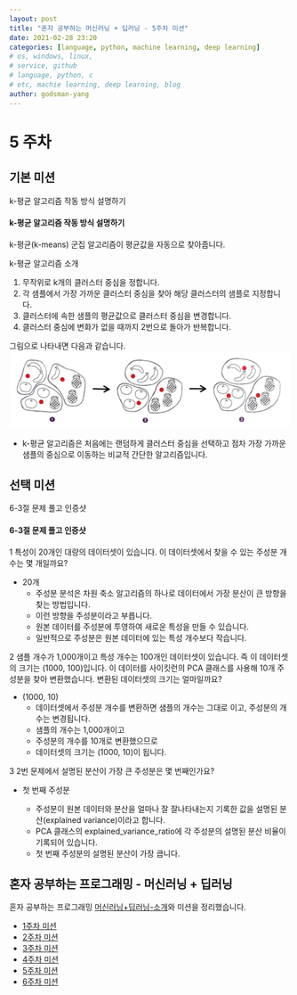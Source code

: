 ```yaml
---
layout: post
title: "혼자 공부하는 머신러닝 + 딥러닝 - 5주차 미션"
date: 2021-02-28 23:20
categories: [language, python, machine learning, deep learning]
# os, windows, linux,
# service, github
# language, python, c
# etc, machie learning, deep learning, blog
author: godsman-yang
---
```


# 5 주차

## 기본 미션

k-평균 알고리즘 작동 방식 설명하기

#### k-평균 알고리즘 작동 방식 설명하기

k-평균(k-means) 군집 알고리즘이 평균값을 자동으로 찾아줍니다.

k-평균 알고리즘 소개

1. 무작위로 k개의 클러스터 중심을 정합니다.
2. 각 샘플에서 가장 가까운 클러스터 중심을 찾아 해당 클러스터의 샘플로 지정합니다.
3. 클러스터에 속한 샘플의 평균값으로 클러스터 중심을 변경합니다.
4. 클러스터 중심에 변화가 없을 때까지 2번으로 돌아가 반복합니다.

그림으로 나타내면 다음과 같습니다.
![k-평균 알고리즘 작동 방식](./assets/images/hongong-ml-week5-1.jpg)

- k-평균 알고리즘은 처음에는 랜덤하게 클러스터 중심을 선택하고 점차 가장 가까운 샘플의 중심으로 이동하는 비교적 간단한 알고리즘입니다.

## 선택 미션

6-3절 문제 풀고 인증샷

#### 6-3절 문제 풀고 인증샷

1 특성이 20개인 대량의 데이터셋이 있습니다. 이 데이터셋에서 찾을 수 있는 주성분 개수는 몇 개일까요?

- 20개
  - 주성분 분석은 차원 축소 알고리즘의 하나로 데이터에서 가장 분산이 큰 방향을 찾는 방법입니다.
  - 이런 방향을 주성분이라고 부릅니다.
  - 원본 데이터를 주성분에 투영하여 새로운 특성을 만들 수 있습니다.
  - 일반적으로 주성분은 원본 데이터에 있는 특성 개수보다 작습니다.

2 샘플 개수가 1,000개이고 특성 개수는 100개인 데이터셋이 있습니다. 즉 이 데이터셋의 크기는 (1000, 100)입니다. 이 데이터를 사이킷런의 PCA 클래스를 사용해 10개 주성분을 찾아 변환했습니다. 변환된 데이터셋의 크기는 얼마일까요?

- (1000, 10)
  - 데이터셋에서 주성분 개수를 변환하면 샘플의 개수는 그대로 이고, 주성분의 개수는 변경됩니다.
  - 샘플의 개수는 1,000개이고
  - 주성분의 개수를 10개로 변환했으므로
  - 데이터셋의 크기는 (1000, 10)이 됩니다.

3 2번 문제에서 설명된 분산이 가장 큰 주성분은 몇 번째인가요?

- 첫 번째 주성분

  - 주성분이 원본 데이터와 분산을 얼마나 잘 잘나타내는지 기록한 값을 설명된 분산(explained variance)이라고 합니다.
  - PCA 클래스의 explained_variance_ratio에 각 주성분의 설명된 분산 비율이 기록되어 있습니다.
  - 첫 번째 주성분의 설명된 분산이 가장 큽니다.

## 혼자 공부하는 프로그래밍 - 머신러닝 + 딥러닝

혼자 공부하는 프로그래밍 [머신러닝+딥러닝-소개](https://godsman-yang.github.io/hongong-ml)와 미션을 정리했습니다.

- [1주차 미션](https://godsman-yang.github.io/hongong-ml-week1)
- [2주차 미션](https://godsman-yang.github.io/hongong-ml-week2)
- [3주차 미션](https://godsman-yang.github.io/hongong-ml-week3)
- [4주차 미션](https://godsman-yang.github.io/hongong-ml-week4)
- [5주차 미션](https://godsman-yang.github.io/hongong-ml-week5)
- [6주차 미션](https://godsman-yang.github.io/hongong-ml-week6)
